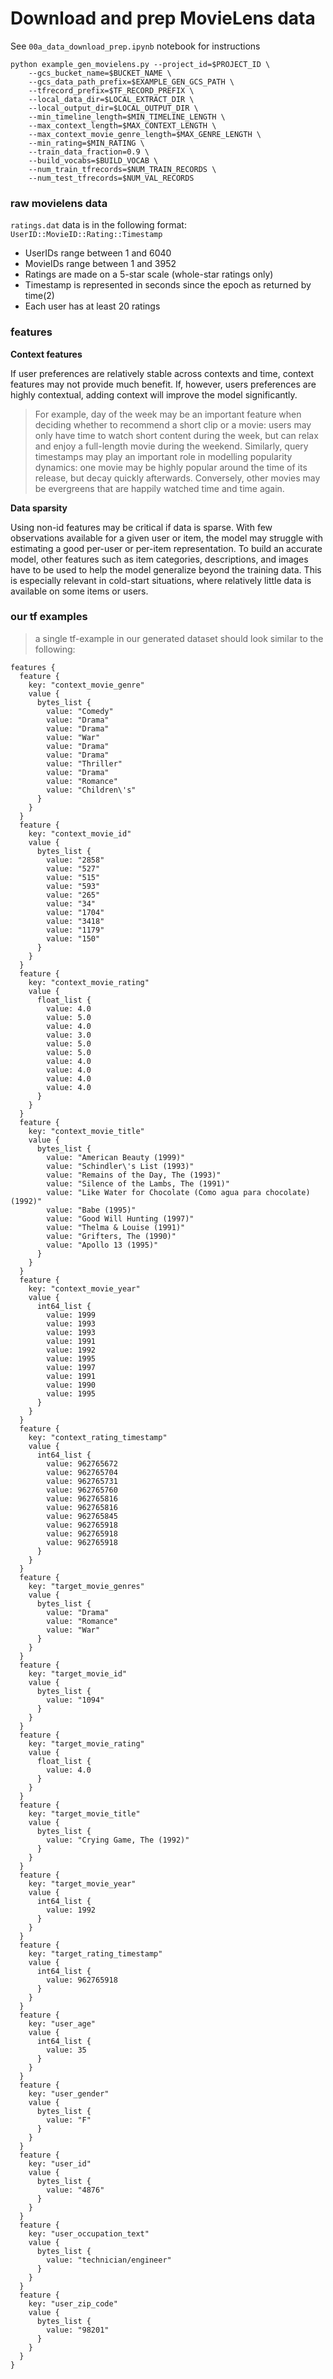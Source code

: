 # Download and prep MovieLens data

See `00a_data_download_prep.ipynb` notebook for instructions

```
python example_gen_movielens.py --project_id=$PROJECT_ID \
    --gcs_bucket_name=$BUCKET_NAME \
    --gcs_data_path_prefix=$EXAMPLE_GEN_GCS_PATH \
    --tfrecord_prefix=$TF_RECORD_PREFIX \
    --local_data_dir=$LOCAL_EXTRACT_DIR \
    --local_output_dir=$LOCAL_OUTPUT_DIR \
    --min_timeline_length=$MIN_TIMELINE_LENGTH \
    --max_context_length=$MAX_CONTEXT_LENGTH \
    --max_context_movie_genre_length=$MAX_GENRE_LENGTH \
    --min_rating=$MIN_RATING \
    --train_data_fraction=0.9 \
    --build_vocabs=$BUILD_VOCAB \
    --num_train_tfrecords=$NUM_TRAIN_RECORDS \
    --num_test_tfrecords=$NUM_VAL_RECORDS
```

### raw movielens data

`ratings.dat` data is in the following format: `UserID::MovieID::Rating::Timestamp`

* UserIDs range between 1 and 6040
* MovieIDs range between 1 and 3952
* Ratings are made on a 5-star scale (whole-star ratings only)
* Timestamp is represented in seconds since the epoch as returned by time(2)
* Each user has at least 20 ratings

### features

**Context features**

If user preferences are relatively stable across contexts and time, context features may not provide much benefit. If, however, users preferences are highly contextual, adding context will improve the model significantly. 
> For example, day of the week may be an important feature when deciding whether to recommend a short clip or a movie: users may only have time to watch short content during the week, but can relax and enjoy a full-length movie during the weekend. 
> Similarly, query timestamps may play an important role in modelling popularity dynamics: one movie may be highly popular around the time of its release, but decay quickly afterwards. Conversely, other movies may be evergreens that are happily watched time and time again.

**Data sparsity** 

Using non-id features may be critical if data is sparse. With few observations available for a given user or item, the model may struggle with estimating a good per-user or per-item representation. To build an accurate model, other features such as item categories, descriptions, and images have to be used to help the model generalize beyond the training data. This is especially relevant in cold-start situations, where relatively little data is available on some items or users.

### our tf examples

> a single tf-example in our generated dataset should look similar to the following:

```
features {
  feature {
    key: "context_movie_genre"
    value {
      bytes_list {
        value: "Comedy"
        value: "Drama"
        value: "Drama"
        value: "War"
        value: "Drama"
        value: "Drama"
        value: "Thriller"
        value: "Drama"
        value: "Romance"
        value: "Children\'s"
      }
    }
  }
  feature {
    key: "context_movie_id"
    value {
      bytes_list {
        value: "2858"
        value: "527"
        value: "515"
        value: "593"
        value: "265"
        value: "34"
        value: "1704"
        value: "3418"
        value: "1179"
        value: "150"
      }
    }
  }
  feature {
    key: "context_movie_rating"
    value {
      float_list {
        value: 4.0
        value: 5.0
        value: 4.0
        value: 3.0
        value: 5.0
        value: 5.0
        value: 4.0
        value: 4.0
        value: 4.0
        value: 4.0
      }
    }
  }
  feature {
    key: "context_movie_title"
    value {
      bytes_list {
        value: "American Beauty (1999)"
        value: "Schindler\'s List (1993)"
        value: "Remains of the Day, The (1993)"
        value: "Silence of the Lambs, The (1991)"
        value: "Like Water for Chocolate (Como agua para chocolate) (1992)"
        value: "Babe (1995)"
        value: "Good Will Hunting (1997)"
        value: "Thelma & Louise (1991)"
        value: "Grifters, The (1990)"
        value: "Apollo 13 (1995)"
      }
    }
  }
  feature {
    key: "context_movie_year"
    value {
      int64_list {
        value: 1999
        value: 1993
        value: 1993
        value: 1991
        value: 1992
        value: 1995
        value: 1997
        value: 1991
        value: 1990
        value: 1995
      }
    }
  }
  feature {
    key: "context_rating_timestamp"
    value {
      int64_list {
        value: 962765672
        value: 962765704
        value: 962765731
        value: 962765760
        value: 962765816
        value: 962765816
        value: 962765845
        value: 962765918
        value: 962765918
        value: 962765918
      }
    }
  }
  feature {
    key: "target_movie_genres"
    value {
      bytes_list {
        value: "Drama"
        value: "Romance"
        value: "War"
      }
    }
  }
  feature {
    key: "target_movie_id"
    value {
      bytes_list {
        value: "1094"
      }
    }
  }
  feature {
    key: "target_movie_rating"
    value {
      float_list {
        value: 4.0
      }
    }
  }
  feature {
    key: "target_movie_title"
    value {
      bytes_list {
        value: "Crying Game, The (1992)"
      }
    }
  }
  feature {
    key: "target_movie_year"
    value {
      int64_list {
        value: 1992
      }
    }
  }
  feature {
    key: "target_rating_timestamp"
    value {
      int64_list {
        value: 962765918
      }
    }
  }
  feature {
    key: "user_age"
    value {
      int64_list {
        value: 35
      }
    }
  }
  feature {
    key: "user_gender"
    value {
      bytes_list {
        value: "F"
      }
    }
  }
  feature {
    key: "user_id"
    value {
      bytes_list {
        value: "4876"
      }
    }
  }
  feature {
    key: "user_occupation_text"
    value {
      bytes_list {
        value: "technician/engineer"
      }
    }
  }
  feature {
    key: "user_zip_code"
    value {
      bytes_list {
        value: "98201"
      }
    }
  }
}
```